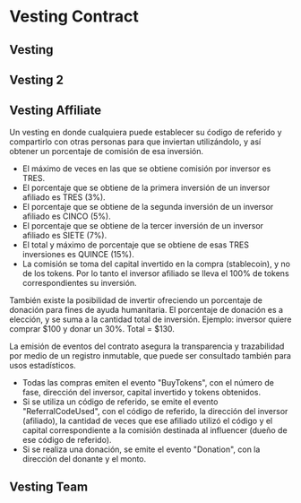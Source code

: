 # Vesting Contract

## Vesting

## Vesting 2

## Vesting Affiliate
Un vesting en donde cualquiera puede establecer su ćodigo de referido y compartirlo con otras personas para que inviertan utilizándolo, y así obtener un porcentaje de comisión de esa inversión.
- El máximo de veces en las que se obtiene comisión por inversor es TRES.
- El porcentaje que se obtiene de la primera inversión de un inversor afiliado es TRES (3%).
- El porcentaje que se obtiene de la segunda inversión de un inversor afiliado es CINCO (5%).
- El porcentaje que se obtiene de la tercer inversión de un inversor afiliado es SIETE (7%).
- El total y máximo de porcentaje que se obtiene de esas TRES inversiones es QUINCE (15%).
- La comisión se toma del capital invertido en la compra (stablecoin), y no de los tokens. Por lo tanto el inversor afiliado se lleva el 100% de tokens correspondientes su inversión.

También existe la posibilidad de invertir ofreciendo un porcentaje de donación para fines de ayuda humanitaria. El porcentaje de donación es a elección, y se suma a la cantidad total de inversión. Ejemplo: inversor quiere comprar $100 y donar un 30%. Total = $130.

La emisión de eventos del contrato asegura la transparencia y trazabilidad por medio de un registro inmutable, que puede ser consultado también para usos estadísticos.
- Todas las compras emiten el evento "BuyTokens", con el número de fase, dirección del inversor, capital invertido y tokens obtenidos.
- Si se utiliza un código de referido, se emite el evento "ReferralCodeUsed", con el código de referido, la dirección del inversor (afiliado), la cantidad de veces que ese afiliado utilizó el código y el capital correspondiente a la comisión destinada al influencer (dueño de ese código de referido).
- Si se realiza una donación, se emite el evento "Donation", con la dirección del donante y el monto.

## Vesting Team
